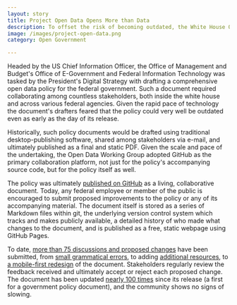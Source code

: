 ```yaml
---
layout: story
title: Project Open Data Opens More than Data
description: To offset the risk of becoming outdated, the White House Open Data Policy was published as a living, collaborative document.
image: /images/project-open-data.png
category: Open Government

---
```


Headed by the US Chief Information Officer, the Office of Management and Budget's Office of E-Government and Federal Information Technology was tasked by the President's Digital Strategy with drafting a comprehensive open data policy for the federal government. Such a document required collaborating among countless stakeholders, both inside the white house and across various federal agencies. Given the rapid pace of technology the document's drafters feared that the policy could very well be outdated even as early as the day of its release.

Historically, such policy documents would be drafted using traditional desktop-publishing software, shared among stakeholders via e-mail, and ultimately published as a final and static PDF. Given the scale and pace of the undertaking, the Open Data Working Group adopted GitHub as the primary collaboration platform, not just for the policy's accompanying source code, but for the policy itself as well.

The policy was ultimately [published on GitHub](http://project-open-data.github.io/) as a living, collaborative document. Today, any federal employee or member of the public is encouraged to submit proposed improvements to the policy or any of its accompanying material. The document itself is stored as a series of Markdown files within git, the underlying version control system which tracks and makes publicly available, a detailed history of who made what changes to the document, and is published as a free, static webpage using GitHub Pages.

To date, [more than 75 discussions and proposed changes](https://github.com/project-open-data/project-open-data.github.io/pulls) have been submitted, from [small grammatical errors](https://github.com/project-open-data/project-open-data.github.io/pull/28/files), to adding [additional resources](https://github.com/project-open-data/project-open-data.github.io/pull/21), to [a mobile-first redesign](https://github.com/project-open-data/project-open-data.github.io/pull/13) of the document. Stakeholders regularly review the feedback received and ultimately accept or reject each proposed change. The document has been updated [nearly 100 times](https://github.com/project-open-data/project-open-data.github.io/commits/master) since its release (a first for a government policy document), and the community shows no signs of slowing.
